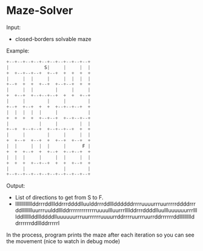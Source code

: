 # Maze-Solver
Input:
  * closed-borders solvable maze

Example:
~~~java
+--+--+--+--+--+--+--+--+--+--+
|             S|     |     |  |
+  +--+--+--+  +--+  +  +  +  +
|     |  |     |     |  |  |  |
+--+  +  +  +--+  +--+--+  +  +
|     |  |        |     |     |
+  +--+  +--+--+--+  +  +  +--+
|     |        |     |        |
+--+  +--+  +  +  +--+--+--+  +
|  |  |  |  |     |           |
+  +  +  +  +--+--+  +--+--+--+
|           |     |        |  |
+--+  +--+--+  +--+--+--+  +  +
|     |        |     |     |  |
+  +--+  +--+  +  +--+  +--+  +
|  |     |  |  |     |      F |
+  +  +--+  +  +--+  +--+--+  +
|  |  |     |     |  |     |  |
+  +  +  +--+--+  +  +  +--+  +
|     |              |        |
+--+--+--+--+--+--+--+--+--+--+
~~~

Output:
  * List of directions to get from S to F. 
  * lllllllllllllddrrrddlllddrrrddddlluulddrrrddlllddddddrrrruuuurrruurrrrrddddrrrddlllllllluurrruulddlllddrrrrrrrrrrrrruuuullluurrrllllddrrrddddlluullluuuuuurrrllllddllllllddlllddddlluuuuuurrruurrrrrruuuurrddrrrruurrruurrddrrrrrrddlllllllllddrrrrrrddlllddrrrrrl
 
In the process, program prints the maze after each iteration so you can see the movement (nice to watch in debug mode)
